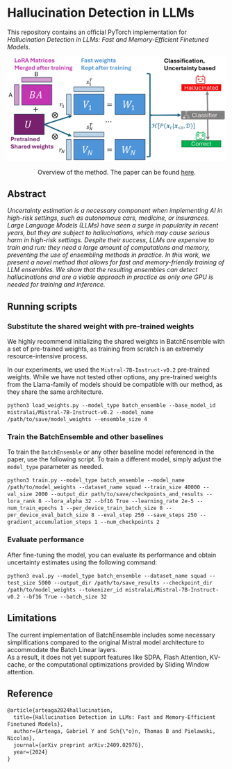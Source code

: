 # Hallucination Detection in LLMs
This repository contains an official PyTorch implementation for *Hallucination Detection in LLMs: Fast and Memory-Efficient Finetuned Models*.

![Overview of the method](https://github.com/Gabriel-Arteaga/LLM-Ensemble/blob/main/assets/figure_1.jpg)

<p align="center">
 Overview of the method. The paper can be found <a href="https://arxiv.org/pdf/2409.02976" target="_blank">here</a>.
</p>

## Abstract
*Uncertainty estimation is a necessary component when implementing AI in high-risk settings, such as autonomous cars, medicine, or insurances. Large Language Models (LLMs) have seen a surge in popularity in recent years, but they are subject to hallucinations, which may cause serious harm in high-risk settings. Despite their success, LLMs are expensive to train and run: they need a large amount of computations and memory, preventing the use of ensembling methods in practice. In this work, we present a novel method that allows for fast and memory-friendly training of LLM ensembles. We show that the resulting ensembles can detect hallucinations and are a viable approach in practice as only one GPU is needed for training and inference.*

## Running scripts
### Substitute the shared weight with pre-trained weights
We highly recommend initializing the shared weights in BatchEnsemble with a set of pre-trained weights, as training from scratch is an extremely resource-intensive process.

In our experiments, we used the `Mistral-7B-Instruct-v0.2` pre-trained weights. While we have not tested other options, any pre-trained weights from the Llama-family of models should be compatible with our method, as they share the same architecture.
```
python3 load_weights.py --model_type batch_ensemble --base_model_id mistralai/Mistral-7B-Instruct-v0.2 --model_name /path/to/save/model_weights --ensemble_size 4
```
### Train the BatchEnsemble and other baselines
To train the `BatchEnsemble` or any other baseline model referenced in the paper, use the following script. To train a different model, simply adjust the `model_type` parameter as needed.
```
python3 train.py --model_type batch_ensemble --model_name /path/to/model_weights --dataset_name squad --train_size 40000 --val_size 2000 --output_dir path/to/save/checkpoints_and_results --lora_rank 8 --lora_alpha 32 --bf16 True --learning_rate 2e-5 --num_train_epochs 1 --per_device_train_batch_size 8 --per_device_eval_batch_size 8 --eval_step 250 --save_steps 250 --gradient_accumulation_steps 1 --num_checkpoints 2
```
### Evaluate performance
After fine-tuning the model, you can evaluate its performance and obtain uncertainty estimates using the following command:
```
python3 eval.py --model_type batch_ensemble --dataset_name squad --test_size 5000 --output_dir /path/to/save_results --checkpoint_dir /path/to/model_weights --tokenizer_id mistralai/Mistral-7B-Instruct-v0.2 --bf16 True --batch_size 32
```
## Limitations
The current implementation of BatchEnsemble includes some necessary simplifications compared to the original Mistral model architecture to accommodate the Batch Linear layers.  
As a result, it does not yet support features like SDPA, Flash Attention, KV-cache, or the computational optimizations provided by Sliding Window attention.
## Reference
```
@article{arteaga2024hallucination,
  title={Hallucination Detection in LLMs: Fast and Memory-Efficient Finetuned Models},
  author={Arteaga, Gabriel Y and Sch{\"o}n, Thomas B and Pielawski, Nicolas},
  journal={arXiv preprint arXiv:2409.02976},
  year={2024}
}
```
